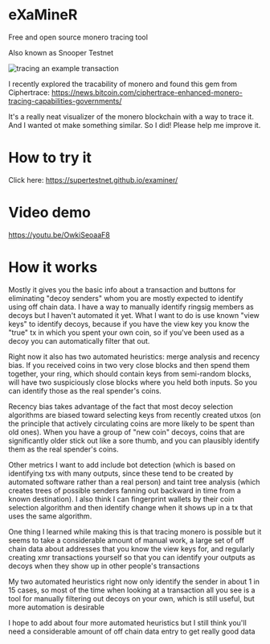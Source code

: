 # eXaMineR
Free and open source monero tracing tool

Also known as Snooper Testnet

![tracing an example transaction](https://supertestnet.github.io/examiner/examiner-example.gif)

I recently explored the tracability of monero and found this gem from Ciphertrace: https://news.bitcoin.com/ciphertrace-enhanced-monero-tracing-capabilities-governments/

It's a really neat visualizer of the monero blockchain with a way to trace it. And I wanted ot make something similar. So I did! Please help me improve it.

# How to try it

Click here: https://supertestnet.github.io/examiner/

# Video demo

https://youtu.be/OwkiSeoaaF8

# How it works

Mostly it gives you the basic info about a transaction and buttons for eliminating "decoy senders" whom you are mostly expected to identify using off chain data. I have a way to manually identify ringsig members as decoys but I haven't automated it yet. What I want to do is use known "view keys" to identify decoys, because if you have the view key you know the "true" tx in which you spent your own coin, so if you've been used as a decoy you can automatically filter that out.

Right now it also has two automated heuristics: merge analysis and recency bias. If you received coins in two very close blocks and then spend them together, your ring, which should contain keys from semi-random blocks, will have two suspiciously close blocks where you held both inputs. So you can identify those as the real spender's coins.

Recency bias takes advantage of the fact that most decoy selection algorithms are biased toward selecting keys from recently created utxos (on the principle that actively circulating coins are more likely to be spent than old ones). When you have a group of "new coin" decoys, coins that are significantly older stick out like a sore thumb, and you can plausibly identify them as the real spender's coins.

Other metrics I want to add include bot detection (which is based on identifying txs with many outputs, since these tend to be created by automated software rather than a real person) and taint tree analysis (which creates trees of possible senders fanning out backward in time from a known destination). I also think I can fingerprint wallets by their coin selection algorithm and then identify change when it shows up in a tx that uses the same algorithm.

One thing I learned while making this is that tracing monero is possible but it seems to take a considerable amount of manual work, a large set of off chain data about addresses that you know the view keys for, and regularly creating xmr transactions yourself so that you can identify your outputs as decoys when they show up in other people's transactions

My two automated heuristics right now only identify the sender in about 1 in 15 cases, so most of the time when looking at a transaction all you see is a tool for manually filtering out decoys on your own, which is still useful, but more automation is desirable

I hope to add about four more automated heuristics but I still think you'll need a considerable amount of off chain data entry to get really good data
